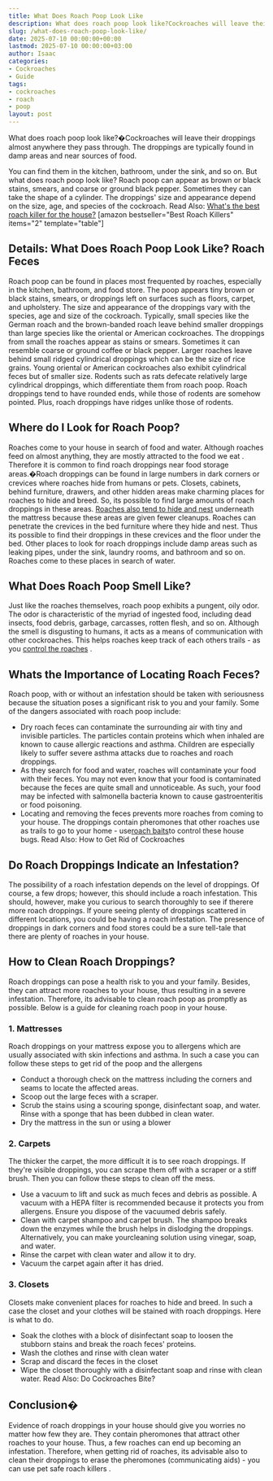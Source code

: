 ```yaml
---
title: What Does Roach Poop Look Like
description: What does roach poop look like?Cockroaches will leave their droppings almost anywhere they pass through. The droppings are typically found in damp areas and...
slug: /what-does-roach-poop-look-like/
date: 2025-07-10 00:00:00+00:00
lastmod: 2025-07-10 00:00:00+03:00
author: Isaac
categories:
- Cockroaches
- Guide
tags:
- cockroaches
- roach
- poop
layout: post
---
```

What does roach poop look like?�Cockroaches will leave their droppings almost anywhere they pass through. The droppings are typically found in damp areas and near sources of food.

You can find them in the kitchen, bathroom, under the sink, and so on.
But what does roach poop look like? Roach poop can appear as brown or black stains, smears, and coarse or ground black pepper. Sometimes they can take the shape of a cylinder.
The droppings' size and appearance depend on the size, age, and species of the cockroach. Read Also:
[What's the best roach killer for the house?](https://pestpolicy.com/best-roach-killer-for-apartments/)
[amazon bestseller="Best Roach Killers" items="2" template="table"]
## **Details: What Does Roach Poop Look Like? Roach Feces**
Roach poop can be found in places most frequented by roaches, especially in the kitchen, bathroom, and food store.
The poop appears tiny brown or black stains, smears, or droppings left on surfaces such as floors, carpet, and upholstery.
The size and appearance of the droppings vary with the species, age and size of the cockroach. Typically, small species like the German roach and the brown-banded roach leave behind smaller droppings than large species like the oriental or American cockroaches.
The droppings from small the roaches appear as stains or smears. Sometimes it can resemble coarse or ground coffee or black pepper.
Larger roaches leave behind small ridged cylindrical droppings which can be the size of rice grains. Young oriental or American cockroaches also exhibit cylindrical feces but of smaller size.
Rodents such as rats defecate relatively large cylindrical droppings, which differentiate them from roach poop.
Roach droppings tend to have rounded ends, while those of rodents are somehow pointed. Plus, roach droppings have ridges unlike those of rodents.
## **Where do I Look for Roach Poop?**
Roaches come to your house in search of food and water. Although roaches feed on almost anything, they are mostly attracted to the
food we eat
.
Therefore it is common to find roach droppings near food storage areas.�Roach droppings can be found in large numbers in dark corners or crevices where roaches hide from humans or pets.
Closets, cabinets, behind furniture, drawers, and other hidden areas make charming places for roaches to hide and breed. So, its possible to find large amounts of roach droppings in these areas.
[Roaches also tend to hide and nest](https://pestpolicy.com/how-to-find-a-roach-nest/)
underneath the mattress because these areas are given fewer cleanups. Roaches can penetrate the crevices in the
bed furniture where they hide
and nest. Thus its possible to find their droppings in these crevices and the floor under the bed.
Other places to look for roach droppings include damp areas such as leaking pipes, under the sink, laundry rooms, and bathroom and so on. Roaches come to these places in search of water.
## **What Does Roach Poop Smell Like?**
Just like the roaches themselves, roach poop exhibits a pungent, oily odor. The odor is characteristic of the myriad of ingested food, including dead insects, food debris, garbage, carcasses, rotten flesh, and so on.
Although the
smell
is disgusting to humans, it acts as a means of communication with other cockroaches. This helps roaches keep track of each others trails - as you
[control the roaches](https://entomology.ca.uky.edu/ef614)
.
## **Whats the Importance of Locating Roach Feces?**
Roach poop, with or without an infestation should be taken with seriousness because the situation poses a significant risk to you and your family. Some of the dangers associated with roach poop include:
- Dry roach feces can contaminate the surrounding air with tiny and invisible particles. The particles contain proteins which when inhaled are known to cause allergic reactions and asthma. Children are especially likely to suffer severe asthma attacks due to roaches and roach droppings.
- As they search for food and water, roaches will contaminate your food with their feces. You may not even know that your food is contaminated because the feces are quite small and unnoticeable. As such, your food may be infected with salmonella bacteria known to cause gastroenteritis or food poisoning.
- Locating and removing the feces prevents more roaches from coming to your house. The droppings contain pheromones that other roaches use as trails to go to your home - use[roach baits](https://pestpolicy.com/best-roach-bait/)to control these house bugs.
Read Also:
How to Get Rid of Cockroaches
## **Do Roach Droppings Indicate an Infestation?**
The possibility of a roach infestation depends on the level of droppings. Of course, a few drops; however, this should include a roach infestation. This should, however, make you curious to search thoroughly to see if therere more roach droppings.
If youre seeing plenty of droppings scattered in different locations, you could be having a roach infestation. The presence of droppings in dark corners and food stores could be a sure tell-tale that there are plenty of roaches in your house.
## **How to Clean Roach Droppings?**
Roach droppings can pose a health risk to you and your family. Besides, they can attract more roaches to your house, thus resulting in a severe infestation.
Therefore, its advisable to clean roach poop as promptly as possible. Below is a guide for cleaning roach poop in your house.
### **1. Mattresses**
Roach droppings on your mattress expose you to allergens which are usually associated with skin infections and asthma.
In such a case you can follow these
steps to get rid
of the poop and the allergens
- Conduct a thorough check on the mattress including the corners and seams to locate the affected areas.
- Scoop out the large feces with a scraper.
- Scrub the stains using a scouring sponge, disinfectant soap, and water. Rinse with a sponge that has been dubbed in clean water.
- Dry the mattress in the sun or using a blower
### **2. Carpets**
The thicker the carpet, the more difficult it is to see roach droppings.
If they're visible droppings, you can scrape them off with a scraper or a stiff brush. Then you can follow these steps to clean off the mess.
- Use a vacuum to lift and suck as much feces and debris as possible. A vacuum with a HEPA filter is recommended because it protects you from allergens. Ensure you dispose of the vacuumed debris safely.
- Clean with carpet shampoo and carpet brush. The shampoo breaks down the enzymes while the brush helps in dislodging the droppings. Alternatively, you can make yourcleaning solution using vinegar, soap, and water.
- Rinse the carpet with clean water and allow it to dry.
- Vacuum the carpet again after it has dried.
### **3. Closets**
Closets make convenient
places for roaches to hide
and breed. In such a case the closet and your clothes will be stained with roach droppings. Here is what to do.
- Soak the clothes with a block of disinfectant soap to loosen the stubborn stains and break the roach feces' proteins.
- Wash the clothes and rinse with clean water
- Scrap and discard the feces in the closet
- Wipe the closet thoroughly with a disinfectant soap and rinse with clean water.
Read Also:
Do Cockroaches Bite?
## **Conclusion�**
Evidence of roach droppings in your house should give you worries no matter how few they are.
They contain pheromones that attract other roaches to your house. Thus, a few roaches can end up becoming an infestation.
Therefore, when getting rid of roaches, its advisable also to clean their droppings to erase the pheromones (communicating aids) - you can use
pet safe roach killers
.